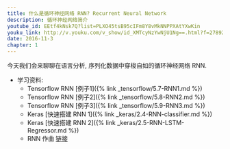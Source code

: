 ```yaml
---
title: 什么是循环神经网络 RNN? Recurrent Neural Network
description: 循环神经网络简介
youtube_id: EEtf4kNsk7Q?list=PLXO45tsB95cIFm8Y8vMkNNPPXAtYXwKin
youku_link: http://v.youku.com/v_show/id_XMTcyNzYwNjU1Ng==.html?f=27892935&o=1
date: 2016-11-3
chapter: 1
---
```



今天我们会来聊聊在语言分析, 序列化数据中穿梭自如的循环神经网络 RNN.

* 学习资料: 
  * Tensorflow RNN [例子1]({% link _tensorflow/5.7-RNN1.md %})
  * Tensorflow RNN [例子2]({% link _tensorflow/5.8-RNN2.md %})
  * Tensorflow RNN [例子3]({% link _tensorflow/5.9-RNN3.md %})
  * Keras [快速搭建 RNN 1]({% link _keras/2.4-RNN-classifier.md %})
  * Keras [快速搭建 RNN 2]({% link _keras/2.5-RNN-LSTM-Regressor.md %})
  * RNN 作曲 [链接](http://www.hexahedria.com/2015/08/03/composing-music-with-recurrent-neural-networks/)
